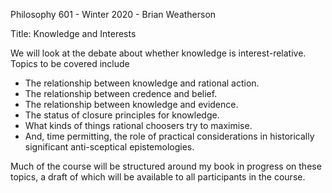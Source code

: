 Philosophy 601 - Winter 2020 - Brian Weatherson

Title: Knowledge and Interests

We will look at the debate about whether knowledge is interest-relative. Topics to be covered include

* The relationship between knowledge and rational action.
* The relationship between credence and belief.
*  The relationship between knowledge and evidence.
*  The status of closure principles for knowledge.
*  What kinds of things rational choosers try to maximise.
*  And, time permitting, the role of practical considerations in historically significant anti-sceptical epistemologies.

Much of the course will be structured around my book in progress on these topics, a draft of which will be available to all participants in the course.